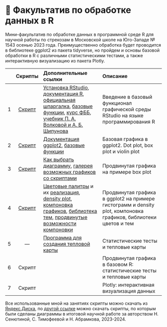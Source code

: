 # 🧠 Факультатив по обработке данных в R 

Мини-факультатив по обработке данных в программной среде R для научной работы по стрекозам в Московской школе на Юго-Западе № 1543 осенью 2023 года. Преимущественно обработка будет проводится в библиотеке ggplot2 из пакета tidyverse, но пройдем и основы базовой обработки в R с различными статистическими тестами, а также интерактивную визуализацию из пакета Plotly. 

|  | Скрипты | Дополнительные ссылки | Описание |  
| :--: | :--: | :-- | :-- |  
| 1 | [Скрипт](https://disk.yandex.ru/d/elcVViUUdeUVUA) | [Установка RStudio](https://posit.co/download/rstudio-desktop/), [документация R](https://www.r-project.org/other-docs.html), [официальная шпаргалка](https://cran.r-project.org/doc/contrib/Short-refcard.pdf), [базовые функции](https://tsamsonov.github.io/r-geo-course/05-BaseGraphics.html), [курс ФББ](https://kodomo.fbb.msu.ru/wiki/2020/5), [учебник П. А. Волковой и А. Б. Шипунова](https://disk.yandex.ru/i/SFHGIv5XXr3M_g )  | Введение в базовый функционал графической среды RStudio на языке программирования R |  
| 2 | [Скрипт](https://disk.yandex.ru/d/z97Xxq9K5efcbw) | [Документация ggplot2](https://ggplot2.tidyverse.org/index.html), [базовые функции](https://tsamsonov.github.io/r-geo-course/06-AdvGraphics.html) | Базовая графика в ggplot2. Dot plot, box plot и violin plot |  
| 3 | [Скрипт](https://disk.yandex.ru/d/8uzpbrPMwSFAtw) | [Как выбрать диаграмму](https://www.data-to-viz.com/), [галерея возможных графиков со скриптами](https://r-graph-gallery.com/ggplot2-package.html) | Продвинутая графика на примере box plot |  
| 4 | [Скрипт](https://disk.yandex.ru/d/6KAG8Syt74Hrzg) | [Цветовые палитры](https://r-graph-gallery.com/38-rcolorbrewers-palettes.html) и их [реализация](https://r-graph-gallery.com/ggplot2-color.html), [density plot](https://tsamsonov.github.io/r-geo-course/07-BaseStats.html), [компоновка графиков](https://r-graph-gallery.com/histogram_several_group.html), [библиотека тем](https://github.com/hrbrmstr/hrbrthemes), [продвинутые возможности компоновки](https://r-graph-gallery.com/261-multiple-graphs-on-same-page.html) | Продвинутая графика в ggplot2 на примере гистограмм и density plot, компоновка графиков, библиотеки цветов и тем |  
| 5 | — | [Программа для создания тепловой карты](https://colab.research.google.com/drive/1HdACW8u93q8xJ0ik1pW3WokRV2CPcXQs?usp=sharing) | Статистические тесты и тепловые карты |  
| 6 | Скрипт |  | Продвинутая графика в базовом R: статистические тесты и тепловые карты |  
| 7 | Скрипт |  | Plotly: интерактивная визуализация данных |

Все использованные мной на занятиях скрипты можно скачать из [Яндекс.Диска](https://disk.yandex.ru/d/kRkkOdKKzu9gjg), по [другой ссылке](https://disk.yandex.ru/d/W-kpSYm-ZmXyvg) можно скачать скрипты, по которым были сделаны диаграммы в итоговой научной работе за авторством Н. Сенютиной, С. Тимофеевой и Н. Абрамкова, 2023-2024. 
